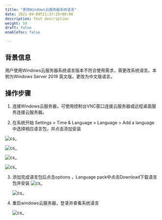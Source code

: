 ```yaml
---
title: "更改Windows云服务器系统语言"
date: 2021-04-09T21:37:25+09:00
description: Test description
weight: 50
draft: false
enableToc: false

---
```


## 背景信息

用户使用Windows云服务器系统语言版本不符合使用需求，需更改系统语言。本例为Windows Server 2019 英文版，更改为中文版语言。

## 操作步骤

1. 连接Windows云服务器，可使用控制台VNC窗口连接云服务器或远程桌面服务连接云服务器。

2. 在系统开始 Settings > Time & Language > Language > Add a language 中选择相应语言包，并点击添加安装

 ![cs_](../../../_images/windows-cs1.png )

 ![cs_](../../../_images/windows-cs2.png )

 ![cs_](../../../_images/windows-cs3.png )

 ![cs_](../../../_images/windows-cs4.png )

3. 添加完成语言包后点击options ，Language pack中点击Download下载语言包并安装
    ![cs_](../../../_images/windows-cs5.png )

    ![cs_](../../../_images/windows-cs6.png )

4. 重启windows云服务器，登录并查看系统语言

    ![cs_](../../../_images/windows-cs7.png )